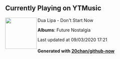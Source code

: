 ## Currently Playing on YTMusic

[<img align="left" width="100" src="https://lh3.googleusercontent.com/OGVRNPkSMM36p2Fbze4OwKusm0xDtGiakKqOL4x7kTnKuFxf0JDA9qrUb9N107NxRv-WUFOjfL-rX7l3pg">](https://music.youtube.com/channel/UCzVb0SIXp9q9PeKCcFjsBtA)

Dua Lipa - Don't Start Now

**Albums**: Future Nostalgia

Last updated at 09/03/2020 17:21

#### Generated with [20chan/github-now](https://github.com/20chan/github-now)


<!--
**20chan/20chan** is a ✨ _special_ ✨ repository because its `README.md` (this file) appears on your GitHub profile.

Here are some ideas to get you started:

- 🔭 I’m currently working on ...
- 🌱 I’m currently learning ...
- 👯 I’m looking to collaborate on ...
- 🤔 I’m looking for help with ...
- 💬 Ask me about ...
- 📫 How to reach me: ...
- 😄 Pronouns: ...
- ⚡ Fun fact: ...
-->
